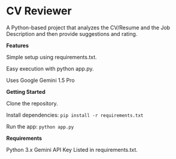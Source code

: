 # CV Reviewer

A Python-based project that analyzes the CV/Resume and the Job Description and then provide suggestions and rating.

**Features**

Simple setup using requirements.txt.

Easy execution with python app.py.

Uses Google Gemini 1.5 Pro

**Getting Started**

Clone the repository.

Install dependencies:
```pip install -r requirements.txt```

Run the app:
```python app.py```

**Requirements**

Python 3.x
Gemini API Key
Listed in requirements.txt.
